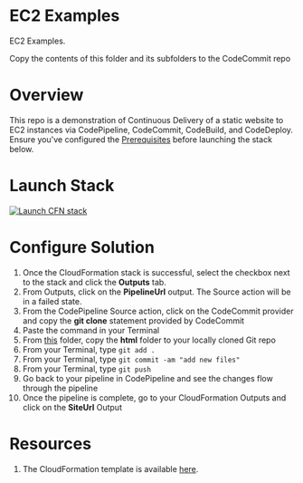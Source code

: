 # EC2 Examples
EC2 Examples. 

Copy the contents of this folder and its subfolders to the CodeCommit repo 

# Overview
This repo is a demonstration of Continuous Delivery of a static website to EC2 instances via CodePipeline, CodeCommit, CodeBuild, and CodeDeploy. Ensure you've configured the [Prerequisites](https://github.com/stelligent/devops-essentials/wiki/Prerequisites) before launching the stack below.

# Launch Stack

[![Launch CFN stack](https://s3.amazonaws.com/www.devopsessentialsaws.com/img/deploy-to-aws.png)](https://console.aws.amazon.com/cloudformation/home?region=us-east-1#cstack=sn%7Edevops-essentials-ec2%7Cturl%7Ehttps://s3.amazonaws.com/www.devopsessentialsaws.com/samples/ec2/pipeline.yml)

# Configure Solution

1. Once the CloudFormation stack is successful, select the checkbox next to the stack and click the **Outputs** tab. 
1. From Outputs, click on the **PipelineUrl** output. The Source action will be in a failed state.
1. From the CodePipeline Source action, click on the CodeCommit provider and copy the **git clone** statement provided by CodeCommit
1. Paste the command in your Terminal
1. From [this](../ec2) folder, copy the **html** folder to your locally cloned Git repo
1. From your Terminal, type `git add .`
1. From your Terminal, type `git commit -am "add new files"`
1. From your Terminal, type `git push`
1. Go back to your pipeline in CodePipeline and see the changes flow through the pipeline
1. Once the pipeline is complete, go to your CloudFormation Outputs and click on the **SiteUrl** Output


# Resources

1. The CloudFormation template is available [here](https://s3.amazonaws.com/www.devopsessentialsaws.com/samples/ec2/pipeline.yml).
